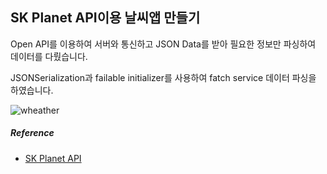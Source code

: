 ## SK Planet API이용 날씨앱 만들기



Open API를 이용하여 서버와 통신하고 JSON Data를 받아 필요한 정보만 파싱하여 데이터를 다뤘습니다.

JSONSerialization과 failable initializer를 사용하여 fatch service 데이터 파싱을 하였습니다. 



![wheather](https://user-images.githubusercontent.com/47776915/67204585-c6b3b700-f448-11e9-8b8f-499e88797bc6.gif)



##### Reference

- [SK Planet API](https://developers.sktelecom.com/api/detailView)